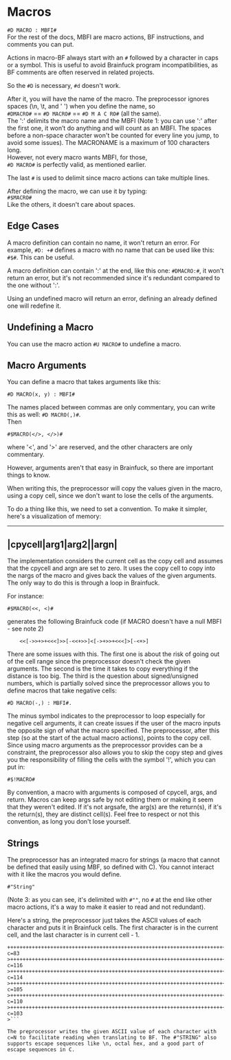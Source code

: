 # Macros

``#D MACRO : MBFI#``  
For the rest of the docs, MBFI are macro actions, BF instructions, and comments you can put.

Actions in macro-BF always start with an ``#`` followed by a character in caps or a symbol. This is useful to avoid Brainfuck program incompatibilities, as BF comments are often reserved in related projects.

So the ``#D`` is necessary, ``#d`` doesn't work.

After it, you will have the name of the macro. The preprocessor ignores spaces (\n, \t, and ' ') when you define the name, so  
``#DMACRO#`` == ``#D MACRO#`` == ``#D M	A C RO#`` (all the same).  
The ':' delimits the macro name and the MBFI (Note 1: you can use ':' after the first one, it won’t do anything and will count as an MBFI. The spaces before a non-space character won't be counted for every line you jump, to avoid some issues). The MACRONAME is a maximum of 100 characters long.  
However, not every macro wants MBFI, for those,  
``#D MACRO#`` is perfectly valid, as mentioned earlier.

The last `#` is used to delimit since macro actions can take multiple lines.

After defining the macro, we can use it by typing:  
``#$MACRO#``  
Like the others, it doesn't care about spaces.

## Edge Cases

A macro definition can contain no name, it won't return an error. For example, ``#D: +#`` defines a macro with no name that can be used like this: ``#$#``. This can be useful.

A macro definition can contain ':' at the end, like this one: ``#DMACRO:#``, it won't return an error, but it's not recommended since it's redundant compared to the one without ':'.

Using an undefined macro will return an error, defining an already defined one will redefine it.

## Undefining a Macro

You can use the macro action ``#U MACRO#`` to undefine a macro.

## Macro Arguments

You can define a macro that takes arguments like this:  
```bf
#D MACRO(x, y) : MBFI#
```  
The names placed between commas are only commentary, you can write this as well: ``#D MACRO(,)#``.  
Then  
```bf
#$MACRO(</>, </>)#
```  
where '<', and '>' are reserved, and the other characters are only commentary.

However, arguments aren't that easy in Brainfuck, so there are important things to know.

When writing this, the preprocessor will copy the values given in the macro, using a copy cell, since we don't want to lose the cells of the arguments.

To do a thing like this, we need to set a convention. To make it simpler, here's a visualization of memory:

-------------------------    
|cpycell|arg1|arg2||argn|
-------------------------

The implementation considers the current cell as the copy cell and assumes that the cpycell and argn are set to zero. It uses the copy cell to copy into the nargs of the macro and gives back the values of the given arguments. The only way to do this is through a loop in Brainfuck.

For instance:  
```bf
#$MACRO(<<, <)#
```  
generates the following Brainfuck code (if MACRO doesn't have a null MBFI - see note 2)

```bf
    <<[->>+>+<<<]>>[-<<+>>]<[->+>>+<<<]>[-<+>]
```
There are some issues with this. The first one is about the risk of going out of the cell range since the preprocessor doesn't check the given arguments. The second is the time it takes to copy everything if the distance is too big. The third is the question about signed/unsigned numbers, which is partially solved since the preprocessor allows you to define macros that take negative cells: 
```bf
#D MACRO(-,) : MBFI#.
``` 
The minus symbol indicates to the preprocessor to loop especially for negative cell arguments, it can create issues if the user of the macro inputs the opposite sign of what the macro specified.
The preprocessor, after this step (so at the start of the actual macro actions), points to the copy cell.
Since using macro arguments as the preprocessor provides can be a constraint, the preprocessor also allows you to skip the copy step and gives you the responsibility of filling the cells with the symbol '!', which you can put in: 
```bf
#$!MACRO#
```
By convention, a macro with arguments is composed of cpycell, args, and return. Macros can keep args safe by not editing them or making it seem that they weren't edited. If it's not argsafe, the arg(s) are the return(s), if it's the return(s), they are distinct cell(s). Feel free to respect or not this convention, as long you don't lose yourself.

## Strings
The preprocessor has an integrated macro for strings (a macro that cannot be defined that easily using MBF, so defined with C). You cannot interact with it like the macros you would define.
```bf
#"String"
``` 
(Note 3: as you can see, it's delimited with ``#""``, no ``#`` at the end like other macro actions, it's a way to make it easier to read and not redundant).

Here's a string, the preprocessor just takes the ASCII values of each character and puts it in Brainfuck cells. The first character is in the current cell, and the last character is in current cell - 1.
```bf
+++++++++++++++++++++++++++++++++++++++++++++++++++++++++++++++++++++++++++++++++++ c=83
>++++++++++++++++++++++++++++++++++++++++++++++++++++++++++++++++++++++++++++++++++++++++++++++++++++++++++++++++++++ c=116
>++++++++++++++++++++++++++++++++++++++++++++++++++++++++++++++++++++++++++++++++++++++++++++++++++++++++++++++++++ c=114
>+++++++++++++++++++++++++++++++++++++++++++++++++++++++++++++++++++++++++++++++++++++++++++++++++++++++++ c=105
>++++++++++++++++++++++++++++++++++++++++++++++++++++++++++++++++++++++++++++++++++++++++++++++++++++++++++++++ c=110
>+++++++++++++++++++++++++++++++++++++++++++++++++++++++++++++++++++++++++++++++++++++++++++++++++++++++ c=103
>```

The preprocessor writes the given ASCII value of each character with c=N to facilitate reading when translating to BF. The #"STRING" also supports escape sequences like \n, octal hex, and a good part of escape sequences in C.
